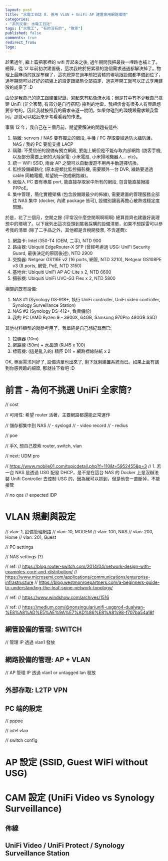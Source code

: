 ```yaml
---
layout: post
title: "水電工日誌 8. 善用 VLAN + UniFi AP 建置家用網路環境"
categories:
- "系列文章: 水電工日誌"
tags: ["水電工", "有的沒有的", "敗家"]
published: false
comments: true
redirect_from:
logo: 
---
```


趁著過年, 繼上篇把家裡的 wifi 弄起來之後, 過年期間我把最後一哩路也補上了。總算，從 12 年前初次建置後，這次我終於把累積的幾個需求通通都解決掉了。物理上最麻煩的就是布線了，這次總算在過年前把實體的環境跟設備都準備到位了，過年期間可以好好的把線上的設定跟組態全部搞定，過完年開工就可以正式享用建設的成果了 :D

由於是我自己的施工跟建置紀錄，寫起來有點像流水帳；但是其中有不少我自己搭建 UniFi (非全家筒, 有部分是自行搭配) 採到的地雷，我相信會有很多人有興趣想要參考的。因此我就按照我的需求來逐一說明。如果你碰到的環境跟需求跟我雷同，那就可以點近來參考看看我的作法。

事隔 12 年，我自己在三個月前，期望要解決的問題有這些:

1. 隔離: servers / NAS 要有獨立的網段, 手機 / PC 存取要經過防火牆防護。NAS / 我的 PC 要能支援 LACP
1. 隔離: 不受信任的設備有獨立網段, 要能上網但是不能存取內部網路 (訪客手機, 以及部分需要上網的大陸家電: 小米電扇, 小米掃地機器人... etc)。
1. 統一 WiFi SSID, 兩台 AP 之間可以自動漫遊不用再手動選擇切換。
1. 監控設備網路化 (原本是類比監控攝影機, 需要額外一台 DVR, 線路要透過 cable 同軸電纜, 希望統一改成網路線)。
1. 我個人 PC 要有專屬 port, 能直接存取家中所有的網段, 包含能直接撥接 PPPoE。
1. 集中管理，簡化實體架構 (包含設備跟最少的佈線), 需要建置的管理服務全部往 NAS 集中 (docker, 內建 package 皆可), 設備別讓我再擔心散熱或穩定度問題。

於是，花了三個月，空閒之餘 (平常沒什麼空閒啊啊啊啊) 總算買齊也建置好我理想中的環境了。以下我列出這次從頭到尾我採購的設備清單，如果不想踩雷可以參考我的清單 (除了二手品之外，其他都是含稅開發票, 不含運費):

1. 網路卡: Intel i350-T4 (OEM, 二手), NTD 900
1. 路由器: Ubiquiti EdgeRouter-X SFP (曾經考慮過 USG: UniFi Security Guard, 最後決定的原因後述), NTD 2900
1. 交換器: Netgear GS116E v2 (16 ports, 網管, NTD 3210), Netgear GS108PE v3 (8 ports, 網管, PoE, NTD 3150)
1. 基地台: Ubiquiti UniFi AP AC-Lite x 2, NTD 6600
1. 攝影機: Ubiquiti UniFi UVC-G3 Flex x 2, NTD 5800

相關的既有設備:

1. NAS #1 (Synology DS-918+, 執行 UniFi controller, UniFi video controller, Synology Surveillance Station)
1. NAS #2 (Synology DS-412+, 負責備份)
1. 我的 PC (AMD Ryzen 9 - 3900X, 64GB, Samsung 970Pro 480GB SSD)

其他材料類型的就參考用了，我單純是自己想紀錄而已:

1. 拉線器 (10m)
1. 網路線 (50m) + 水晶頭 (RJ45 x 100)
1. 標籤機: (這是亂入的) 精臣 D11 + 網路標線貼紙 x 2

OK, 專案需求列好了, 設備清單也出來了, 剩下就剩建置系統而已。如果上面有講到你感興趣的細節, 那就往下看吧 :D


<!--more-->

# 前言 - 為何不挑選 UniFi 全家筒?

// cost

// 可用性: 希望 router 活著，主要網路都還能正常運作

// 儲存都集中到 NAS
// - syslogd
// - video record
// - redius

// poe

// 手X, 想自己摸索 router, switch, vlan

// next: UDM pro

// https://www.mobile01.com/topicdetail.php?f=110&t=5952455&p=3
// 1. 若一台 NAS 是透過 USG 配發 DHCP，是不是在這台 NAS 的 Docker 上是沒辦法裝 Unifi Controller 去控制 USG 的，因為我可以抓到，但是他會一直斷掉，不能接管

// no qos
// expected IDP

# VLAN 規劃與設定

// vlan: 1,  設備管理網路
// vlan: 10, MODEM
// vlan: 100, NAS
// vlan: 200, Home
// vlan: 201, Guest

// PC settings

// NAS settings (?)




// ref:
// https://blog.router-switch.com/2014/04/network-design-with-examples-core-and-distribution/
// https://www.microsemi.com/applications/communications/enterprise-infrastructure
// https://blog.westmonroepartners.com/a-beginners-guide-to-understanding-the-leaf-spine-network-topology/






// ref:
// https://www.windshow.com/archives/1516

// ref:
// https://medium.com/@nonsingular/unifi-usgpro4-dualwan-%E8%A8%AD%E5%AE%9A%E7%AD%86%E8%A8%98-f707ba54a18f

## 網管設備的管理: SWITCH

// 管理 IP 透過 vlan1 發放

## 網路設備的管理: AP + VLAN

// AP 管理 IP 透過 vlan1 or untagged lan 發放

## 外部存取: L2TP VPN

## PC 端的設定

// pppoe

// intel vlan

// switch config




# AP 設定 (SSID, Guest WiFi without USG)

# CAM 設定 (UniFi Video vs Synology Surveillance)

## 佈線

## UniFi Video / UniFi Protect / Synology Surveillance Station